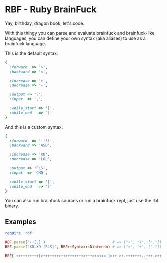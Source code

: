 RBF - Ruby BrainFuck
====================

Yay, birthday, dragon book, let's code.

With this thingy you can parse and evaluate brainfuck and brainfuck-like languages,
you can define your own syntax (aka aliases) to use as a brainfuck language.


This is the default syntax:

```ruby
{ 
  :forward  => '>',
  :backward => '<',

  :increase => '+',
  :decrease => '-',

  :output => '.',
  :input  => ',',

  :while_start => '[',
  :while_end   => ']' 
}
```

And this is a custom syntax:

```ruby
{ 
  :forward  => '!!!!',
  :backward => 'ASD',

  :increase => 'XD',
  :decrease => 'LOL',

  :output => 'PLS',
  :input  => 'CMQ',

  :while_start => '[',
  :while_end   => ']' 
}
```

You can also run brainfuck sources or run a brainfuck repl, just use the rbf binary.

Examples
--------

```ruby
require 'rbf'

RBF.parse('++[.]')                              # => ["+", "+", ["."]]
RBF.parse('XD XD [PLS]', RBF::Syntax::Nintendo) # => ["+", "+", ["."]]

RBF['++++++++++[>+++++++>++++++++++>+++>+<<<<-]>++.>+.+++++++..+++.>++.<<+++++++++++++++.>.+++.------.--------.>+.>.'] # => "Hello World!\n"
```
